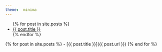 ```yaml
---
theme:  minima
---
```


<ul>
    {% for post in site.posts %}
      <li>
        <a href="{{ post.url }}">{{ post.title }}</a>
      </li>
    {% endfor %}
  </ul>

{% for post in site.posts %}
    - [{{ post.title }}]({{ post.url }})
{% end for %}